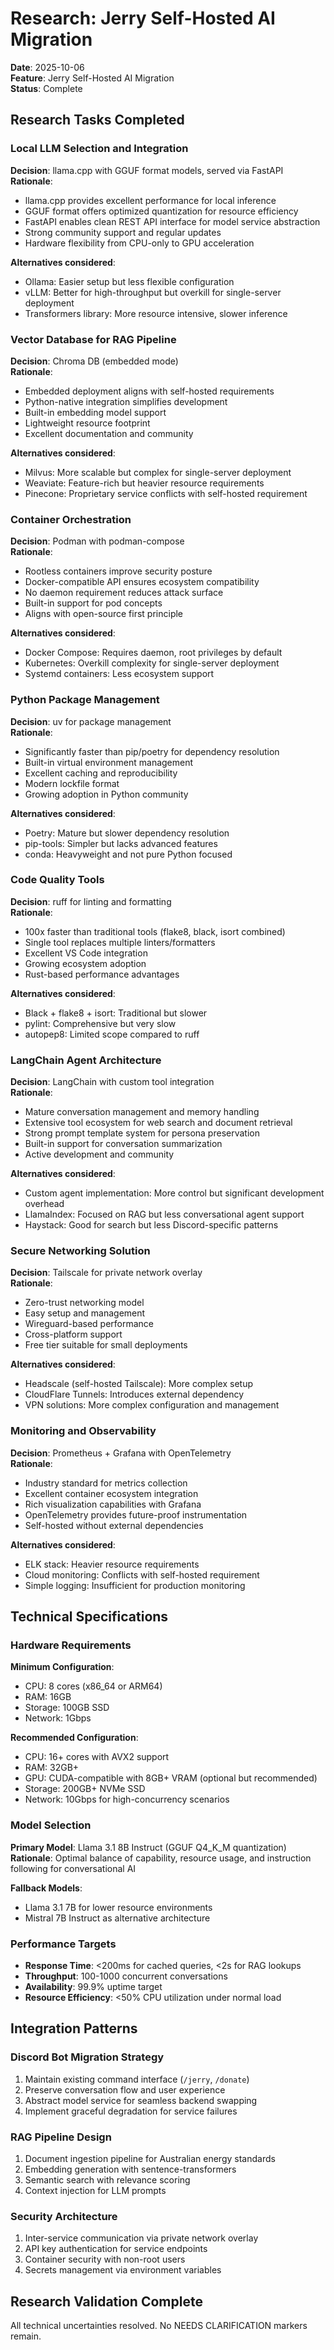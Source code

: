 # Research: Jerry Self-Hosted AI Migration

**Date**: 2025-10-06  
**Feature**: Jerry Self-Hosted AI Migration  
**Status**: Complete

## Research Tasks Completed

### Local LLM Selection and Integration
**Decision**: llama.cpp with GGUF format models, served via FastAPI  
**Rationale**: 
- llama.cpp provides excellent performance for local inference
- GGUF format offers optimized quantization for resource efficiency
- FastAPI enables clean REST API interface for model service abstraction
- Strong community support and regular updates
- Hardware flexibility from CPU-only to GPU acceleration

**Alternatives considered**: 
- Ollama: Easier setup but less flexible configuration
- vLLM: Better for high-throughput but overkill for single-server deployment
- Transformers library: More resource intensive, slower inference

### Vector Database for RAG Pipeline
**Decision**: Chroma DB (embedded mode)  
**Rationale**:
- Embedded deployment aligns with self-hosted requirements
- Python-native integration simplifies development
- Built-in embedding model support
- Lightweight resource footprint
- Excellent documentation and community

**Alternatives considered**:
- Milvus: More scalable but complex for single-server deployment
- Weaviate: Feature-rich but heavier resource requirements
- Pinecone: Proprietary service conflicts with self-hosted requirement

### Container Orchestration
**Decision**: Podman with podman-compose  
**Rationale**:
- Rootless containers improve security posture
- Docker-compatible API ensures ecosystem compatibility
- No daemon requirement reduces attack surface
- Built-in support for pod concepts
- Aligns with open-source first principle

**Alternatives considered**:
- Docker Compose: Requires daemon, root privileges by default
- Kubernetes: Overkill complexity for single-server deployment
- Systemd containers: Less ecosystem support

### Python Package Management
**Decision**: uv for package management  
**Rationale**:
- Significantly faster than pip/poetry for dependency resolution
- Built-in virtual environment management
- Excellent caching and reproducibility
- Modern lockfile format
- Growing adoption in Python community

**Alternatives considered**:
- Poetry: Mature but slower dependency resolution
- pip-tools: Simpler but lacks advanced features
- conda: Heavyweight and not pure Python focused

### Code Quality Tools
**Decision**: ruff for linting and formatting  
**Rationale**:
- 100x faster than traditional tools (flake8, black, isort combined)
- Single tool replaces multiple linters/formatters
- Excellent VS Code integration
- Growing ecosystem adoption
- Rust-based performance advantages

**Alternatives considered**:
- Black + flake8 + isort: Traditional but slower
- pylint: Comprehensive but very slow
- autopep8: Limited scope compared to ruff

### LangChain Agent Architecture
**Decision**: LangChain with custom tool integration  
**Rationale**:
- Mature conversation management and memory handling
- Extensive tool ecosystem for web search and document retrieval
- Strong prompt template system for persona preservation
- Built-in support for conversation summarization
- Active development and community

**Alternatives considered**:
- Custom agent implementation: More control but significant development overhead
- LlamaIndex: Focused on RAG but less conversational agent support
- Haystack: Good for search but less Discord-specific patterns

### Secure Networking Solution
**Decision**: Tailscale for private network overlay  
**Rationale**:
- Zero-trust networking model
- Easy setup and management
- Wireguard-based performance
- Cross-platform support
- Free tier suitable for small deployments

**Alternatives considered**:
- Headscale (self-hosted Tailscale): More complex setup
- CloudFlare Tunnels: Introduces external dependency
- VPN solutions: More complex configuration and management

### Monitoring and Observability
**Decision**: Prometheus + Grafana with OpenTelemetry  
**Rationale**:
- Industry standard for metrics collection
- Excellent container ecosystem integration
- Rich visualization capabilities with Grafana
- OpenTelemetry provides future-proof instrumentation
- Self-hosted without external dependencies

**Alternatives considered**:
- ELK stack: Heavier resource requirements
- Cloud monitoring: Conflicts with self-hosted requirement
- Simple logging: Insufficient for production monitoring

## Technical Specifications

### Hardware Requirements
**Minimum Configuration**:
- CPU: 8 cores (x86_64 or ARM64)
- RAM: 16GB
- Storage: 100GB SSD
- Network: 1Gbps

**Recommended Configuration**:
- CPU: 16+ cores with AVX2 support
- RAM: 32GB+ 
- GPU: CUDA-compatible with 8GB+ VRAM (optional but recommended)
- Storage: 200GB+ NVMe SSD
- Network: 10Gbps for high-concurrency scenarios

### Model Selection
**Primary Model**: Llama 3.1 8B Instruct (GGUF Q4_K_M quantization)  
**Rationale**: Optimal balance of capability, resource usage, and instruction following for conversational AI

**Fallback Models**:
- Llama 3.1 7B for lower resource environments
- Mistral 7B Instruct as alternative architecture

### Performance Targets
- **Response Time**: <200ms for cached queries, <2s for RAG lookups
- **Throughput**: 100-1000 concurrent conversations
- **Availability**: 99.9% uptime target
- **Resource Efficiency**: <50% CPU utilization under normal load

## Integration Patterns

### Discord Bot Migration Strategy
1. Maintain existing command interface (`/jerry`, `/donate`)
2. Preserve conversation flow and user experience
3. Abstract model service for seamless backend swapping
4. Implement graceful degradation for service failures

### RAG Pipeline Design
1. Document ingestion pipeline for Australian energy standards
2. Embedding generation with sentence-transformers
3. Semantic search with relevance scoring
4. Context injection for LLM prompts

### Security Architecture
1. Inter-service communication via private network overlay
2. API key authentication for service endpoints
3. Container security with non-root users
4. Secrets management via environment variables

## Research Validation Complete
All technical uncertainties resolved. No NEEDS CLARIFICATION markers remain.
